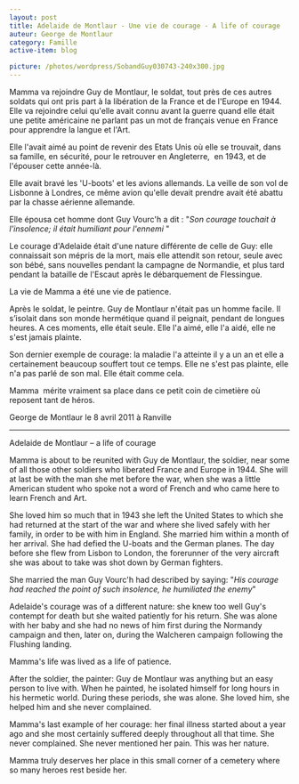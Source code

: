 ```yaml
---
layout: post
title: Adelaide de Montlaur - Une vie de courage - A life of courage
auteur: George de Montlaur
category: Famille
active-item: blog

picture: /photos/wordpress/SobandGuy030743-240x300.jpg
---
```

Mamma va rejoindre Guy de Montlaur, le soldat, tout près de ces autres soldats qui ont pris part à la libération de la France et de l'Europe en 1944. Elle va rejoindre celui qu'elle avait connu avant la guerre quand elle était une petite américaine ne parlant pas un mot de français venue en France pour apprendre la langue et l'Art.

Elle l'avait aimé au point de revenir des Etats Unis où elle se trouvait, dans sa famille, en sécurité, pour le retrouver en Angleterre,  en 1943, et de l'épouser cette année-là.

<!--more-->

Elle avait bravé les 'U-boots' et les avions allemands. La veille de son vol de Lisbonne à Londres, ce même avion qu'elle devait prendre avait été abattu par la chasse aérienne allemande.

Elle épousa cet homme dont Guy Vourc'h a dit : "<em>Son courage touchait </em><em>à l'insolence; il était humiliant pour l'ennemi </em>"

Le courage d'Adelaide était d'une nature différente de celle de Guy: elle connaissait son mépris de la mort, mais elle attendit son retour, seule avec son bébé, sans nouvelles pendant la campagne de Normandie, et plus tard pendant la bataille de l'Escaut après le débarquement de Flessingue.

La vie de Mamma a été une vie de patience.

Après le soldat, le peintre. Guy de Montlaur n'était pas un homme facile. Il s’isolait dans son monde hermétique quand il peignait, pendant de longues heures. A ces moments, elle était seule. Elle l'a aimé, elle l'a aidé, elle ne s'est jamais plainte.

Son dernier exemple de courage: la maladie l'a atteinte il y a un an et elle a certainement beaucoup souffert tout ce temps. Elle ne s'est pas plainte, elle n'a pas parlé de son mal. Elle était comme cela.

Mamma  mérite vraiment sa place dans ce petit coin de cimetière où reposent tant de héros.

George de Montlaur le 8 avril 2011 à Ranville

---

Adelaide de Montlaur – a life of courage

Mamma is about to be reunited with Guy de Montlaur, the soldier, near some of all those other soldiers who liberated France and Europe in 1944. She will at last be with the man she met before the war, when she was a little American student who spoke not a word of French and who came here to learn French and Art.

She loved him so much that in 1943 she left the United States to which she had returned at the start of the war and where she lived safely with her family, in order to be with him in England. She married him within a month of her arrival. She had defied the U-boats and the German planes. The day before she flew from Lisbon to London, the forerunner of the very aircraft she was about to take was shot down by German fighters.

She married the man Guy Vourc'h had described by saying: "<em>His courage had reached the point of such insolence, he humiliated the enemy</em>"

Adelaide's courage was of a different nature: she knew too well Guy's contempt for death but she waited patiently for his return. She was alone with her baby and she had no news of him first during the Normandy campaign and then, later on, during the Walcheren campaign following the Flushing landing.

Mamma's life was lived as a life of patience.

After the soldier, the painter: Guy de Montlaur was anything but an easy person to live with. When he painted, he isolated himself for long hours in his hermetic world. During these periods, she was alone. She loved him, she helped him and she never complained.

Mamma's last example of her courage: her final illness started about a year ago and she most certainly suffered deeply throughout all that time. She never complained. She never mentioned her pain. This was her nature.

Mamma truly deserves her place in this small corner of a cemetery where so many heroes rest beside her.
